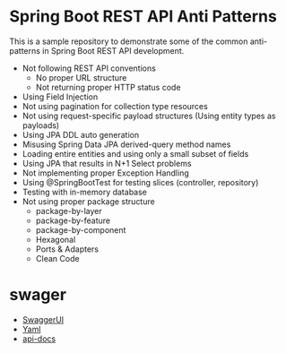 # Spring Boot REST API Anti Patterns

This is a sample repository to demonstrate some of the common anti-patterns in 
Spring Boot REST API development.

* Not following REST API conventions
  * No proper URL structure
  * Not returning proper HTTP status code
* Using Field Injection
* Not using pagination for collection type resources
* Not using request-specific payload structures (Using entity types as payloads)
* Using JPA DDL auto generation
* Misusing Spring Data JPA derived-query method names
* Loading entire entities and using only a small subset of fields
* Using JPA that results in N+1 Select problems
* Not implementing proper Exception Handling
* Using @SpringBootTest for testing slices (controller, repository)
* Testing with in-memory database
* Not using proper package structure
    * package-by-layer
    * package-by-feature
    * package-by-component
    * Hexagonal
    * Ports & Adapters
    * Clean Code

# swager
- [SwaggerUI](http://localhost:8080/swagger-ui.html)
- [Yaml](http://localhost:8080/v3/api-docs.yaml)
- [api-docs](http://localhost:8080/v3/api-docs)